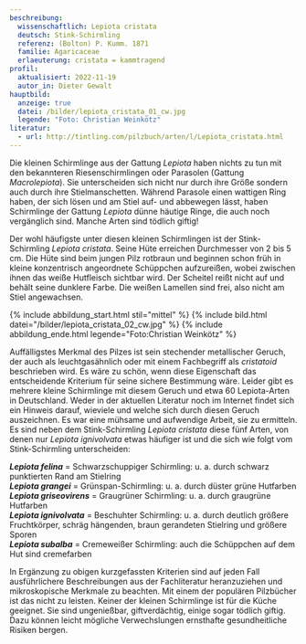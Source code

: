 ```yaml
---
beschreibung:
  wissenschaftlich: Lepiota cristata
  deutsch: Stink-Schirmling
  referenz: (Bolton) P. Kumm. 1871
  familie: Agaricaceae
  erlaeuterung: cristata = kammtragend
profil:
  aktualisiert: 2022-11-19
  autor_in: Dieter Gewalt
hauptbild:
  anzeige: true
  datei: /bilder/lepiota_cristata_01_cw.jpg
  legende: "Foto: Christian Weinkötz"
literatur:
  - url: http://tintling.com/pilzbuch/arten/l/Lepiota_cristata.html
---
```

Die kleinen Schirmlinge aus der Gattung *Lepiota* haben nichts zu tun mit den bekannteren Riesenschirmlingen oder Parasolen (Gattung *Macrolepiota*). Sie unterscheiden sich nicht nur durch ihre Größe sondern auch durch ihre Stielmanschetten. Während Parasole einen wattigen Ring haben, der sich lösen und am Stiel auf- und abbewegen lässt, haben Schirmlinge der Gattung *Lepiota* dünne häutige Ringe, die auch noch vergänglich sind. Manche Arten sind tödlich giftig!

Der wohl häufigste unter diesen kleinen Schirmlingen ist der Stink-Schirmling *Lepiota cristata*. Seine Hüte erreichen Durchmesser von 2 bis 5 cm. Die Hüte sind beim jungen Pilz rotbraun und beginnen schon früh in kleine konzentrisch angeordnete Schüppchen aufzureißen, wobei zwischen ihnen das weiße Hutfleisch sichtbar wird. Der Scheitel reißt nicht auf und behält seine dunklere Farbe. Die weißen Lamellen sind frei, also nicht am Stiel angewachsen. 

{% include abbildung_start.html stil="mittel" %}
{% include bild.html datei="/bilder/lepiota_cristata_02_cw.jpg" %}
{% include abbildung_ende.html legende="Foto:Christian Weinkötz" %}

Auffälligstes Merkmal des Pilzes ist sein stechender metallischer Geruch, der auch als leuchtgasähnlich oder mit einem Fachbegriff als *cristatoid* beschrieben wird. Es wäre zu schön, wenn diese Eigenschaft das entscheidende Kriterium für seine sichere Bestimmung wäre. Leider gibt es mehrere kleine Schirmlinge mit diesem Geruch und etwa 60 Lepiota-Arten in Deutschland. Weder in der aktuellen Literatur noch im Internet findet sich ein Hinweis darauf, wieviele und welche sich durch diesen Geruch auszeichnen. Es war eine mühsame und aufwendige Arbeit, sie zu ermitteln. Es sind neben dem Stink-Schirmling *Lepiota cristata* diese fünf Arten, von denen nur *Lepiota ignivolvata* etwas häufiger ist und die sich wie folgt vom Stink-Schirmling unterscheiden:

***Lepiota felina*** = Schwarzschuppiger Schirmling: u. a. durch schwarz punktierten Rand am Stielring\
***Lepiota grangei*** = Grünspan-Schirmling: u. a. durch düster grüne Hutfarben\
***Lepiota griseovirens*** = Graugrüner Schirmling: u. a. durch graugrüne Hutfarben\
***Lepiota ignivolvata*** = Beschuhter Schirmling: u. a. durch deutlich größere Fruchtkörper, schräg hängenden, braun gerandeten Stielring und größere Sporen\
***Lepiota subalba*** = Cremeweißer Schirmling: auch die Schüppchen auf dem Hut sind cremefarben

In Ergänzung zu obigen kurzgefassten Kriterien sind auf jeden Fall ausführlichere Beschreibungen aus der Fachliteratur heranzuziehen und mikroskopische Merkmale zu beachten. Mit einem der populären Pilzbücher ist das nicht zu leisten. Keiner der kleinen Schirmlinge ist für die Küche geeignet. Sie sind ungenießbar, giftverdächtig, einige sogar tödlich giftig. Dazu können leicht mögliche Verwechslungen ernsthafte gesundheitliche Risiken bergen.